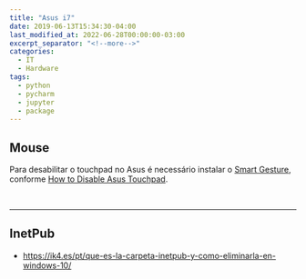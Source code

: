 ```yaml
---
title: "Asus i7"
date: 2019-06-13T15:34:30-04:00
last_modified_at: 2022-06-28T00:00:00-03:00
excerpt_separator: "<!--more-->"
categories:
  - IT
  - Hardware
tags:
  - python
  - pycharm
  - jupyter
  - package
---
```


## Mouse

Para desabilitar o touchpad no Asus é necessário instalar o [Smart Gesture](https://www.asus.com/br/support/FAQ/1009613/), conforme [How to Disable Asus Touchpad](https://www.youtube.com/watch?v=QJaqTZcEIUA).

<br>

---

## InetPub

- https://ik4.es/pt/que-es-la-carpeta-inetpub-y-como-eliminarla-en-windows-10/
